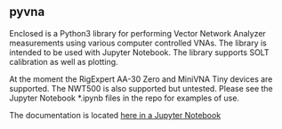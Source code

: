 pyvna
-------------------

Enclosed is a Python3 library for performing Vector Network Analyzer 
measurements using various computer controlled VNAs.  The library is intended to be used with Jupyter Notebook.  The library supports SOLT calibration as well as plotting.

At the moment the RigExpert AA-30 Zero and MiniVNA Tiny devices are supported.
The NWT500 is also supported but untested.
Please see the Jupyter Notebook \*.ipynb files in the repo for examples
of use.

The documentation is located [here in a Jupyter Notebook](README.ipynb)



